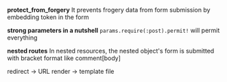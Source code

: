 **protect_from_forgery**
It prevents frogery data from form submission by embedding token in the form

**strong parameters in a nutshell**
`params.require(:post).permit!` will permit everything

**nested routes**
In nested resources, the nested object's form is submitted with bracket format like comment[body]

redirect -> URL
render -> template file